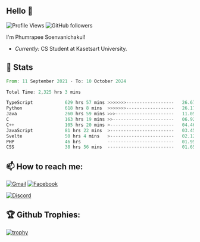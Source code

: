 
<h2>Hello 👋</h2> 

![Profile Views](https://komarev.com/ghpvc/?username=Homiez09&label=Profile%20views&color=0e75b6&style=flat)
![GitHub followers](https://img.shields.io/github/followers/HomieZ09.svg?style=social&label=Follow)


I'm Phumrapee Soenvanichakul!

- <i>Currently:</i> CS Student at Kasetsart University.

<h2>👀 Stats</h2>

<!--START_SECTION:waka-->

```rust
From: 11 September 2021 - To: 10 October 2024

Total Time: 2,325 hrs 3 mins

TypeScript            629 hrs 57 mins >>>>>>>------------------   26.67 %
Python                618 hrs 8 mins  >>>>>>>------------------   26.17 %
Java                  260 hrs 59 mins >>>----------------------   11.05 %
C                     163 hrs 19 mins >>-----------------------   06.92 %
C++                   105 hrs 20 mins >------------------------   04.46 %
JavaScript            81 hrs 22 mins  >------------------------   03.45 %
Svelte                50 hrs 4 mins   >------------------------   02.12 %
PHP                   46 hrs          -------------------------   01.95 %
CSS                   38 hrs 56 mins  -------------------------   01.65 %
```

<!--END_SECTION:waka-->

<h2>📫 How to reach me:</h2>

<a href="mailto:phumrapeesoen1@gmail.com">![Gmail](https://img.shields.io/badge/Gmail-D14836?style=for-the-badge&logo=gmail&logoColor=white)</a> 
<a href="https://web.facebook.com/phumrapee.soenvanichakul.3/">![Facebook](https://img.shields.io/badge/Facebook-4267B2?style=for-the-badge&logo=facebook&logoColor=white)</a>

<a href="https://discord.gg/EWnAEUtFVm">![Discord](https://discord.c99.nl/widget/theme-1/297740667784921089.png)</a> 

<h2>🏆 Github Trophies:</h2>

[![trophy](https://github-profile-trophy.vercel.app/?username=Homiez09&theme=discord&row=1)](https://github.com/ryo-ma/github-profile-trophy)
